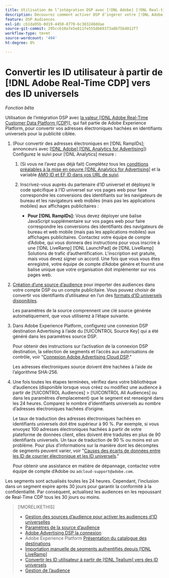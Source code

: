 ```yaml
---
title: Utilisation de l’intégration DSP avec [!DNL Adobe] [!DNL Real-time CDP]
description: Découvrez comment activer DSP d’ingérer votre [!DNL Adobe] [!DNL Real-time CDP] segments propriétaires.
feature: DSP Audiences
exl-id: cb1da95b-0d19-4450-8770-6c383248ddae
source-git-commit: 295cc610a7e5e811fe555db69373a8bf5b4012f7
workflow-type: tm+mt
source-wordcount: '494'
ht-degree: 0%

---
```


# Convertir les ID utilisateur à partir de [!DNL Adobe Real-Time CDP] vers des ID universels

*Fonction bêta*

Utilisation de l’intégration DSP avec [la valeur [!DNL Adobe Real-Time Customer Data Platform (CDP)]](https://experienceleague.adobe.com/docs/experience-platform/rtcdp/overview.html), qui fait partie de Adobe Experience Platform, pour convertir vos adresses électroniques hachées en identifiants universels pour la publicité ciblée.

1. (Pour convertir des adresses électroniques en [!DNL RampIDs]<!-- or [!DNL ID5] IDs -->; annonceurs avec [[!DNL Adobe] [!DNL Analytics for Advertising]](/help/integrations/analytics/overview.md)) Configurez le suivi pour [!DNL Analytics] mesure :

   1. (Si vous ne l’avez pas déjà fait) Complétez tous les [conditions préalables à la mise en oeuvre [!DNL Analytics for Advertising]](/help/integrations/analytics/prerequisites.md) et la variable [AMO ID et EF ID dans vos URL de suivi](/help/integrations/analytics/ids.md).

   1. Inscrivez-vous auprès du partenaire d’ID universel et déployez le code spécifique à l’ID universel sur vos pages web pour faire correspondre les conversions des identifiants sur les navigateurs de bureau et les navigateurs web mobiles (mais pas les applications mobiles) aux affichages publicitaires :

      * **Pour [!DNL RampIDs]:** Vous devez déployer une balise JavaScript supplémentaire sur vos pages web pour faire correspondre les conversions des identifiants des navigateurs de bureau et web mobile (mais pas les applications mobiles) aux affichages publicitaires. Contactez votre équipe de compte d’Adobe, qui vous donnera des instructions pour vous inscrire à une [!DNL LiveRamp] [!DNL LaunchPad] de [!DNL LiveRamp] Solutions de trafic d’authentification. L&#39;inscription est gratuite, mais vous devez signer un accord. Une fois que vous vous êtes enregistré, votre équipe de compte d’Adobe génère et fournit une balise unique que votre organisation doit implémenter sur vos pages web.

1. [Création d’une source d’audience](source-create.md) pour importer des audiences dans votre compte DSP ou un compte publicitaire. Vous pouvez choisir de convertir vos identifiants d’utilisateur en l’un des [formats d’ID universels disponibles](source-about.md).

   Les paramètres de la source comprennent une clé source générée automatiquement, que vous utiliserez à l’étape suivante.

1. Dans Adobe Experience Platform, configurez une connexion DSP destination Advertising à l’aide du [!UICONTROL Source Key] qui a été généré dans les paramètres source DSP.

   Pour obtenir des instructions sur l’activation de la connexion DSP destination, la sélection de segments et l’accès aux autorisations de contrôle, voir &quot;[Connexion Adobe Advertising Cloud DSP](https://experienceleague.adobe.com/docs/experience-platform/destinations/catalog/advertising/adobe-advertising-cloud-connection.html).&quot;

   Les adresses électroniques source doivent être hachées à l’aide de l’algorithme SHA-256.

1. Une fois toutes les étapes terminées, vérifiez dans votre bibliothèque d’audiences (disponible lorsque vous créez ou modifiez une audience à partir de [!UICONTROL Audiences] > [!UICONTROL All Audiences] ou dans les paramètres d’emplacement) que le segment est renseigné dans les 24 heures. Comparez le nombre d’identifiants universels au nombre d’adresses électroniques hachées d’origine.

   Le taux de traduction des adresses électroniques hachées en identifiants universels doit être supérieur à 90 %. Par exemple, si vous envoyez 100 adresses électroniques hachées à partir de votre plateforme de données client, elles doivent être traduites en plus de 90 identifiants universels. Un taux de traduction de 90 % ou moins est un problème. Pour plus d’informations sur la manière dont les décomptes de segments peuvent varier, voir &quot;[Causes des écarts de données entre les ID de courrier électronique et les ID universels](#universal-ids-data-variances).&quot;

   Pour obtenir une assistance en matière de dépannage, contactez votre équipe de compte d’Adobe ou `adcloud-support@adobe.com`.

Les segments sont actualisés toutes les 24 heures. Cependant, l’inclusion dans un segment expire après 30 jours pour garantir la conformité à la confidentialité. Par conséquent, actualisez les audiences en les repoussant de Real-Time CDP tous les 30 jours ou moins.

>[!MORELIKETHIS]
>
>* [Gestion des sources d’audience pour activer les audiences d’ID universelles](source-manage.md)
>* [Paramètres de la source d’audience](source-settings.md)
>* [Adobe Advertising DSP la connexion](https://experienceleague.adobe.com/docs/experience-platform/destinations/catalog/advertising/adobe-advertising-cloud-connection.html)
>* Adobe Experience Platform [Présentation du catalogue des destinations](https://experienceleague.adobe.com/docs/experience-platform/destinations/catalog/overview.html)
>* [Importation manuelle de segments authentifiés depuis [!DNL LiveRamp]](/help/dsp/audiences/sources/source-import-liveramp-segments.md)
>* [Convertir les ID utilisateur à partir de [!DNL Tealium] vers des ID universels](/help/dsp/audiences/sources/source-tealium.md)
>* [Gestion de l’audience](/help/dsp/audiences/audience-about.md)

<!--
>* [Convert User IDs from [!DNL Optimizely] to Universal IDs](/help/dsp/audiences/sources/source-optimizely.md)
-->
